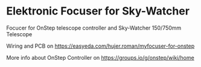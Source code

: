 # Elektronic Focuser for Sky-Watcher

 Focucer for OnStep telescope controller and Sky-Watcher 150/750mm Telescope
  
  Wiring and PCB on  https://easyeda.com/hujer.roman/myfocuser-for-onstep
  
  More info about OnStep Controller on https://groups.io/g/onstep/wiki/home
 
